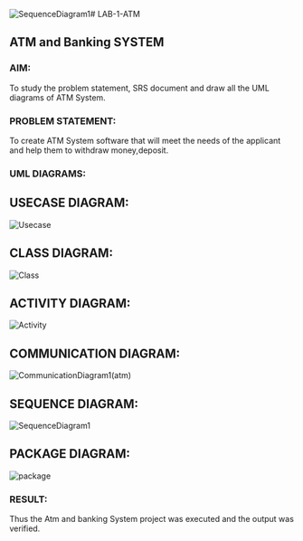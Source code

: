 ![SequenceDiagram1](https://github.com/user-attachments/assets/acd6af37-cdfb-43be-9abd-a708c24ad576)# LAB-1-ATM
## ATM and Banking SYSTEM
### AIM: 
To study the problem statement, SRS document and draw all the UML diagrams of ATM
System.
### PROBLEM STATEMENT:
To create ATM System software that will meet the needs of the applicant and help them
to withdraw money,deposit.
### UML DIAGRAMS:
## USECASE DIAGRAM:
![Usecase](https://github.com/user-attachments/assets/c85d4b7e-5675-4a30-9b42-451fd032672a)

## CLASS DIAGRAM:
![Class](https://github.com/user-attachments/assets/9c8f7cd6-45c0-448d-addb-37ebd72246d2)

## ACTIVITY DIAGRAM:
![Activity](https://github.com/user-attachments/assets/f3b83460-baa0-4ac4-80d2-39210821a443)

## COMMUNICATION DIAGRAM:
![CommunicationDiagram1(atm)](https://github.com/user-attachments/assets/f35eaf1d-8618-4d35-b3d9-d53e3ac655d4)

## SEQUENCE DIAGRAM:
![SequenceDiagram1](https://github.com/user-attachments/assets/57fcf30a-fbe2-48d1-8039-f057b6ecb902)

## PACKAGE DIAGRAM:
![package](https://github.com/user-attachments/assets/b2bc4688-92cd-4698-b9b9-a2198d54e3f3)

### RESULT: 
Thus the Atm and banking System project was executed and the output was verified.
